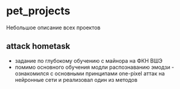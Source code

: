 # pet_projects
Небольшое описание всех проектов

## attack hometask
- задание по глубокому обучению с майнора на ФКН ВШЭ
- помимо основного обучения модли распознаванию эмодзи - ознакомился с основными принципами one-pixel аттак на нейронные сети и реализовал один из методов
